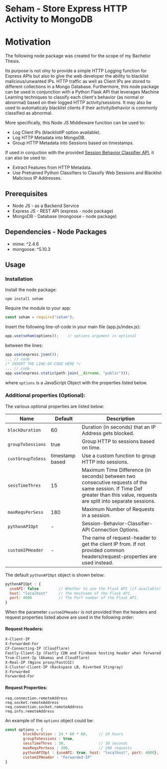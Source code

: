 # Seham - Store Express HTTP Activity to MongoDB


# Motivation
The following node package was created for the scope of my Bachelor Thesis. 

Its purpose is not olny to provide a simple HTTP Logging function for Express APIs but also to give the web developer the ability to blacklist malicious/unwanted IPs. HTTP traffic as well as Client IPs are stored to different collections in a Mongo Database. Furthermore, this node package can be used in conjunction with a Python Flask API that leverages Machine Learning techniques to classify each client's behavior (as normal or abnormal) based on their logged HTTP activity/sessions. It may also be used to automaticaly blacklist clients if their activity/behavior is commonly classified as abnormal.

More specifically, this Node JS Middleware function can be used to:

- Log Client IPs (blacklistIP option available).
- Log HTTP Metadata into MongoDB.
- Group HTTP Metadata into Sessions based on timestamps.

If used in conjuction with the provided [Session Behavior Classifier API](https://github.com/kosletr/SessionBehaviorClassifierAPI),
it can also be used to:

- Extract Features from HTTP Metadata.
- Use Pretrained Python Classifiers to Classify Web
  Sessions and Blacklist Malicious IP Addresses.

## Prerequisites

- Node JS - as a Backend Service
- Express JS - REST API (express - node package)
- MongoDB - Database (mongoose - node package)

## Dependencies - Node Packages

- mime: ^2.4.6
- mongoose: ^5.10.3

## Usage

### Installation

Install the node package:

```
npm install seham
```

Require the module to your app:

```js
const seham = require("seham");
```

Insert the following line-of-code in your main file (app.js/index.js):

```js
app.use(seham(options)); 	// options argument is optional
```

between the lines:

```js
app.use(express.json());
... // code
/* INSERT THE LINE-OF-CODE HERE */
... // code
app.use(express.static(path.join(__dirname, "public")));
```

where `options` is a JavaScript Object with the properties listed below.

### Additional properties (Optional):

The various optional properties are listed below:

| Name             | Default          | Description      |
| ---------------- | ---------------- | ---------------- |
| `blockDuration`  |        60        | Duration (in seconds) that an IP Address gets blocked.|
| `groupToSessions`|       true       | Group HTTP to sessions based on time.|
| `custGroupToSess`| timestamp based  | Use a custom function to group HTTP into sessions.|
| `sessTimeThres`  |        15        | Maximum Time Difference (in seconds) between two consecutive requests of the same session. If Time Def greater than this value, requests are split into separate sessions.|
| `maxReqsPerSess` |        180       | Maximum Number of Requests in a session.|
| `pythonAPIOpt`   |         -        | Session-Behavior-Classifier-API Connection Options.|
| `customIPHeader` |         -        | The name of request-header to get the client IP from. If not provided common headers/request-properties are used instead.|

The default `pythonAPIOpt` object is shown below:

```js
pythonAPIOpt : {
  useAPI: false 		// Whether to use the Flask API (if available) or not.
  host: "localhost" 	// The Hostname of the Flask API.
  port: 4000 			// The Port number of the Flask API.
}
```

When the parameter `customIPHeader` is not provided then the headers and request properties listed above are used in the following order:

#### Request Headers:

```markdown
X-Client-IP
X-Forwarded-For
CF-Connecting-IP (Cloudflare)
Fastly-Client-Ip (Fastly CDN and Firebase hosting header when forwared to a cloud function)
True-Client-Ip (Akamai and Cloudflare)
X-Real-IP (Nginx proxy/FastCGI)
X-Cluster-Client-IP (Rackspace LB, Riverbed Stingray)
X-Forwarded
Forwarded-For
```

#### Request Properties:

```
req.connection.remoteAddress
req.socket.remoteAddress
req.connection.socket.remoteAddress
req.info.remoteAddress
```

An example of the `options` object could be:

```js
const options = {
        blockDuration : 24 * 60 * 60,     // 24 hours
        groupToSessions : true,
        sessTimeThres : 30,               // 30 seconds
        maxReqsPerSess : 200,             // 200 requests
        pythonAPIOpt : {useAPI: true, host: "localhost", port: 4000},
        customIPHeader : "Forwarded-IP"
}
```
